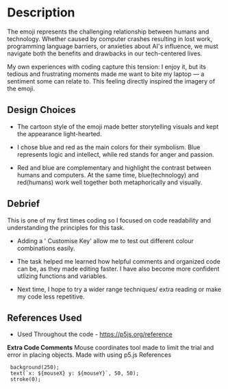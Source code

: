 # **Description**

The emoji represents the challenging relationship between humans and technology. Whether caused by computer crashes resulting in lost work, programming language barriers, or anxieties about AI's influence, we must navigate both the benefits and drawbacks in our tech-centered lives.

My own experiences with coding capture this tension: I enjoy it, but its tedious and frustrating moments made me want to bite my laptop — a sentiment some can relate to. This feeling directly inspired the imagery of the emoji.


## **Design Choices**

- The cartoon style of the emoji made better storytelling visuals and kept the appearance light-hearted.

- I chose blue and red as the main colors for their symbolism. Blue represents logic and intellect, while red stands for anger and passion. 

- Red and blue are complementary and highlight the contrast between humans and computers. At the same time, blue(technology) and red(humans) work well together both metaphorically and visually.


## Debrief
This is one of my first times coding so I focused on code readability and understanding the principles for this task.

- Adding a ' Customise Key' allow me to test out different colour combinations easily.

- The task helped me learned how helpful comments and organized code can be, as they made editing faster. I have also become more confident utlizing functions and variables. 

- Next time, I hope to try a wider range techniques/ extra reading or make my code less repetitive.


## References Used

 - Used Throughout the code - https://p5js.org/reference


**Extra Code Comments**
 Mouse coordinates tool made to limit the trial and error in placing objects. Made with using p5.js References

     background(250);
     text(`x: ${mouseX} y: ${mouseY}`, 50, 50);
     stroke(0); 


